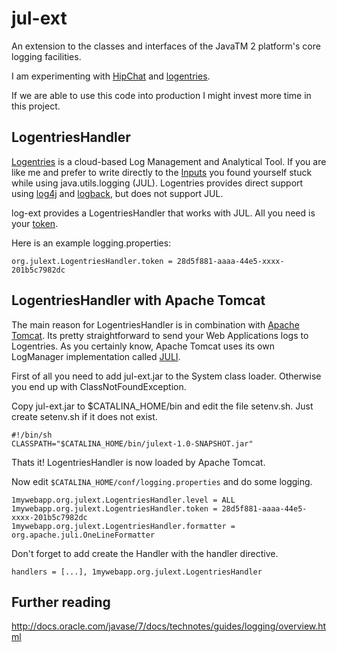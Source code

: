 jul-ext
=======
An extension to the classes and interfaces of the JavaTM 2 platform's core logging facilities.

I am experimenting with [HipChat](https://www.hipchat.com/ "HipChat")
and [logentries](https://www.logentries.com "logentries").

If we are able to use this code into production I might invest more time
in this project.

LogentriesHandler
-----------------
[Logentries](https://logentries.com "logentries") is a cloud-based Log Management and Analytical Tool.
If you are like me and prefer to write directly to the [Inputs](https://logentries.com/doc/inputs/ "inputs")
you found yourself stuck while using java.utils.logging (JUL). Logentries provides direct support using
[log4j](http://logging.apache.org/log4j/1.2/ "log4j") and [logback](http://logback.qos.ch "logback"),
but does not support JUL.

log-ext provides a LogentriesHandler that works with JUL. All you need is your [token](https://logentries.com/doc/input-token/ "token").

Here is an example logging.properties:
```
org.julext.LogentriesHandler.token = 28d5f881-aaaa-44e5-xxxx-201b5c7982dc
```

LogentriesHandler with Apache Tomcat
------------------------------------
The main reason for LogentriesHandler is in combination with [Apache Tomcat](http://tomcat.apache.org "Apache Tomcat"). Its pretty straightforward to send your Web Applications logs to Logentries.
As you certainly know, Apache Tomcat uses its own LogManager implementation called [JULI](http://tomcat.apache.org/tomcat-7.0-doc/logging.html "JULI").

First of all you need to add jul-ext.jar to the System class loader. Otherwise you
end up with ClassNotFoundException.

Copy jul-ext.jar to $CATALINA_HOME/bin and edit the file setenv.sh. Just create
setenv.sh if it does not exist.

```
#!/bin/sh
CLASSPATH="$CATALINA_HOME/bin/julext-1.0-SNAPSHOT.jar"
```

Thats it! LogentriesHandler is now loaded by Apache Tomcat.

Now edit ``$CATALINA_HOME/conf/logging.properties`` and do some logging.
```
1mywebapp.org.julext.LogentriesHandler.level = ALL
1mywebapp.org.julext.LogentriesHandler.token = 28d5f881-aaaa-44e5-xxxx-201b5c7982dc
1mywebapp.org.julext.LogentriesHandler.formatter = org.apache.juli.OneLineFormatter
```

Don't forget to add create the Handler with the handler directive.
```
handlers = [...], 1mywebapp.org.julext.LogentriesHandler
```

Further reading
---------------
http://docs.oracle.com/javase/7/docs/technotes/guides/logging/overview.html
